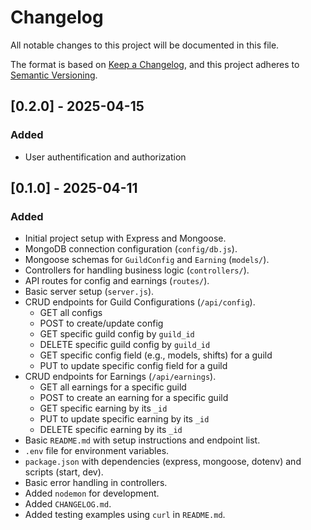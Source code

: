 # Changelog

All notable changes to this project will be documented in this file.

The format is based on [Keep a Changelog](https://keepachangelog.com/en/1.0.0/),
and this project adheres to [Semantic Versioning](https://semver.org/spec/v2.0.0.html).

## [0.2.0] - 2025-04-15

### Added

* User authentification and authorization

## [0.1.0] - 2025-04-11

### Added

*   Initial project setup with Express and Mongoose.
*   MongoDB connection configuration (`config/db.js`).
*   Mongoose schemas for `GuildConfig` and `Earning` (`models/`).
*   Controllers for handling business logic (`controllers/`).
*   API routes for config and earnings (`routes/`).
*   Basic server setup (`server.js`).
*   CRUD endpoints for Guild Configurations (`/api/config`).
    *   GET all configs
    *   POST to create/update config
    *   GET specific guild config by `guild_id`
    *   DELETE specific guild config by `guild_id`
    *   GET specific config field (e.g., models, shifts) for a guild
    *   PUT to update specific config field for a guild
*   CRUD endpoints for Earnings (`/api/earnings`).
    *   GET all earnings for a specific guild
    *   POST to create an earning for a specific guild
    *   GET specific earning by its `_id`
    *   PUT to update specific earning by its `_id`
    *   DELETE specific earning by its `_id`
*   Basic `README.md` with setup instructions and endpoint list.
*   `.env` file for environment variables.
*   `package.json` with dependencies (express, mongoose, dotenv) and scripts (start, dev).
*   Basic error handling in controllers.
*   Added `nodemon` for development.
*   Added `CHANGELOG.md`.
*   Added testing examples using `curl` in `README.md`.
